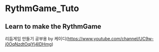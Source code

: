 # RythmGame_Tuto
## Learn to make the RythmGame

리듬게임 만들기 공부용 by 케이디(https://www.youtube.com/channel/UC9w-j0OqNzdtOqiYj4lDHmg)
